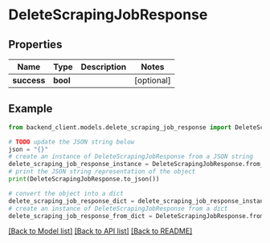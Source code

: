 # DeleteScrapingJobResponse


## Properties

Name | Type | Description | Notes
------------ | ------------- | ------------- | -------------
**success** | **bool** |  | [optional] 

## Example

```python
from backend_client.models.delete_scraping_job_response import DeleteScrapingJobResponse

# TODO update the JSON string below
json = "{}"
# create an instance of DeleteScrapingJobResponse from a JSON string
delete_scraping_job_response_instance = DeleteScrapingJobResponse.from_json(json)
# print the JSON string representation of the object
print(DeleteScrapingJobResponse.to_json())

# convert the object into a dict
delete_scraping_job_response_dict = delete_scraping_job_response_instance.to_dict()
# create an instance of DeleteScrapingJobResponse from a dict
delete_scraping_job_response_from_dict = DeleteScrapingJobResponse.from_dict(delete_scraping_job_response_dict)
```
[[Back to Model list]](../README.md#documentation-for-models) [[Back to API list]](../README.md#documentation-for-api-endpoints) [[Back to README]](../README.md)


